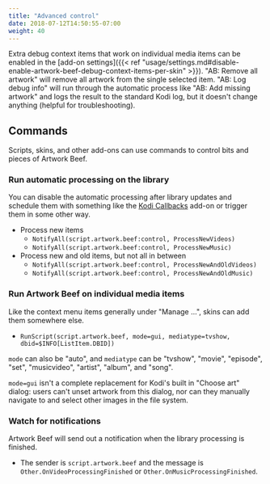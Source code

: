 ```yaml
---
title: "Advanced control"
date: 2018-07-12T14:50:55-07:00
weight: 40
---
```


Extra debug context items that work on individual media items can be enabled in the [add-on settings]({{< ref "usage/settings.md#disable-enable-artwork-beef-debug-context-items-per-skin" >}}).
"AB: Remove all artwork" will remove all artwork from the single selected item.
"AB: Log debug info" will run through the automatic process like "AB: Add missing artwork" and
logs the result to the standard Kodi log, but it doesn't change anything (helpful for troubleshooting).

## Commands

Scripts, skins, and other add-ons can use commands to control bits and pieces of Artwork Beef.

### Run automatic processing on the library

You can disable the automatic processing after library updates and schedule them
with something like the [Kodi Callbacks](https://kodi.wiki/view/Add-on:Kodi_Callbacks) add-on
or trigger them in some other way.

- Process new items
  - `NotifyAll(script.artwork.beef:control, ProcessNewVideos)`
  - `NotifyAll(script.artwork.beef:control, ProcessNewMusic)`
- Process new and old items, but not all in between
  - `NotifyAll(script.artwork.beef:control, ProcessNewAndOldVideos)`
  - `NotifyAll(script.artwork.beef:control, ProcessNewAndOldMusic)`

### Run Artwork Beef on individual media items

Like the context menu items generally under "Manage ...", skins can add them somewhere else.

- `RunScript(script.artwork.beef, mode=gui, mediatype=tvshow, dbid=$INFO[ListItem.DBID])`

`mode` can also be "auto", and `mediatype` can be "tvshow", "movie", "episode", "set", "musicvideo",
"artist", "album", and "song".

`mode=gui` isn't a complete replacement for Kodi's built in "Choose art" dialog: users can't unset artwork
from this dialog, nor can they manually navigate to and select other images in the file system.

### Watch for notifications

Artwork Beef will send out a notification when the library processing is finished.

- The sender is `script.artwork.beef` and the message is `Other.OnVideoProcessingFinished`
  or `Other.OnMusicProcessingFinished`.
